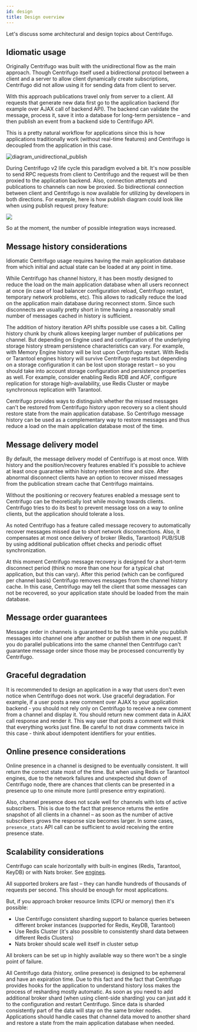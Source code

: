 ```yaml
---
id: design
title: Design overview
---
```


Let's discuss some architectural and design topics about Centrifugo.

## Idiomatic usage

Originally Centrifugo was built with the unidirectional flow as the main approach. Though Centrifugo itself used a bidirectional protocol between a client and a server to allow client dynamically create subscriptions, Centrifugo did not allow using it for sending data from client to server.

With this approach publications travel only from server to a client. All requests that generate new data first go to the application backend (for example over AJAX call of backend API). The backend can validate the message, process it, save it into a database for long-term persistence – and then publish an event from a backend side to Centrifugo API.

This is a pretty natural workflow for applications since this is how applications traditionally work (without real-time features) and Centrifugo is decoupled from the application in this case.

![diagram_unidirectional_publish](/img/diagram_unidirectional_publish.png)

During Centrifugo v2 life cycle this paradigm evolved a bit. It's now possible to send RPC requests from client to Centrifugo and the request will be then proxied to the application backend. Also, connection attempts and publications to channels can now be proxied. So bidirectional connection between client and Centrifugo is now available for utilizing by developers in both directions. For example, here is how publish diagram could look like when using publish request proxy feature:

![](/img/diagram_publish_proxy.png)

So at the moment, the number of possible integration ways increased.

## Message history considerations

Idiomatic Centrifugo usage requires having the main application database from which initial and actual state can be loaded at any point in time.

While Centrifugo has channel history, it has been mostly designed to reduce the load on the main application database when all users reconnect at once (in case of load balancer configuration reload, Centrifugo restart, temporary network problems, etc). This allows to radically reduce the load on the application main database during reconnect storm. Since such disconnects are usually pretty short in time having a reasonably small number of messages cached in history is sufficient.

The addition of history iteration API shifts possible use cases a bit. Calling history chunk by chunk allows keeping larger number of publications per channel. But depending on Engine used and configuration of the underlying storage history stream persistence characteristics can vary. For example, with Memory Engine history will be lost upon Centrifugo restart. With Redis or Tarantool engines history will survive Centrifugo restarts but depending on a storage configuration it can be lost upon storage restart – so you should take into account storage configuration and persistence properties as well. For example, consider enabling Redis RDB and AOF, configure replication for storage high-availability, use Redis Cluster or maybe synchronous replication with Tarantool.

Centrifugo provides ways to distinguish whether the missed messages can't be restored from Centrifugo history upon recovery so a client should restore state from the main application database. So Centrifugo message history can be used as a complementary way to restore messages and thus reduce a load on the main application database most of the time.

## Message delivery model

By default, the message delivery model of Centrifugo is at most once. With history and the position/recovery features enabled it's possible to achieve at least once guarantee within history retention time and size. After abnormal disconnect clients have an option to recover missed messages from the publication stream cache that Centrifugo maintains.

Without the positioning or recovery features enabled a message sent to Centrifugo can be theoretically lost while moving towards clients. Centrifugo tries to do its best to prevent message loss on a way to online clients, but the application should tolerate a loss.

As noted Centrifugo has a feature called message recovery to automatically recover messages missed due to short network disconnections. Also, it compensates at most once delivery of broker (Redis, Tarantool) PUB/SUB by using additional publication offset checks and periodic offset synchronization.

At this moment Centrifugo message recovery is designed for a short-term disconnect period (think no more than one hour for a typical chat application, but this can vary). After this period (which can be configured per channel basis) Centrifugo removes messages from the channel history cache. In this case, Centrifugo may tell the client that some messages can not be recovered, so your application state should be loaded from the main database.

## Message order guarantees

Message order in channels is guaranteed to be the same while you publish messages into channel one after another or publish them in one request. If you do parallel publications into the same channel then Centrifugo can't guarantee message order since those may be processed concurrently by Centrifugo.

## Graceful degradation

It is recommended to design an application in a way that users don't even notice when Centrifugo does not work. Use graceful degradation. For example, if a user posts a new comment over AJAX to your application backend - you should not rely only on Centrifugo to receive a new comment from a channel and display it. You should return new comment data in AJAX call response and render it. This way user that posts a comment will think that everything works just fine. Be careful to not draw comments twice in this case - think about idempotent identifiers for your entities.

## Online presence considerations

Online presence in a channel is designed to be eventually consistent. It will return the correct state most of the time. But when using Redis or Tarantool engines, due to the network failures and unexpected shut down of Centrifugo node, there are chances that clients can be presented in a presence up to one minute more (until presence entry expiration).

Also, channel presence does not scale well for channels with lots of active subscribers. This is due to the fact that presence returns the entire snapshot of all clients in a channel – as soon as the number of active subscribers grows the response size becomes larger. In some cases, `presence_stats` API call can be sufficient to avoid receiving the entire presence state.

## Scalability considerations

Centrifugo can scale horizontally with built-in engines (Redis, Tarantool, KeyDB) or with Nats broker. See [engines](../server/engines.md).

All supported brokers are fast – they can handle hundreds of thousands of requests per second. This should be enough for most applications.

But, if you approach broker resource limits (CPU or memory) then it's possible:

* Use Centrifugo consistent sharding support to balance queries between different broker instances (supported for Redis, KeyDB, Tarantool)
* Use Redis Cluster (it's also possible to consistently shard data between different Redis Clusters)
* Nats broker should scale well itself in cluster setup

All brokers can be set up in highly available way so there won't be a single point of failure.

All Centrifugo data (history, online presence) is designed to be ephemeral and have an expiration time. Due to this fact and the fact that Centrifugo provides hooks for the application to understand history loss makes the process of resharding mostly automatic. As soon as you need to add additional broker shard (when using client-side sharding) you can just add it to the configuration and restart Centrifugo. Since data is sharded consistently part of the data will stay on the same broker nodes. Applications should handle cases that channel data moved to another shard and restore a state from the main application database when needed.

